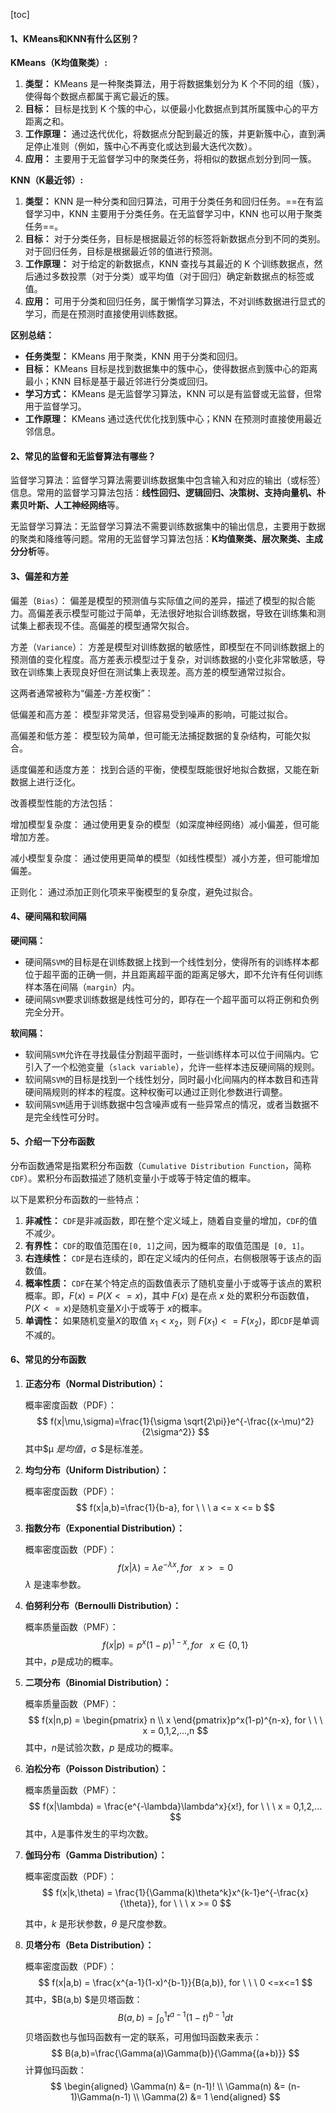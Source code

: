 [toc]

#### 1、KMeans和KNN有什么区别？

**KMeans（K均值聚类）:**

1. **类型：** KMeans 是一种聚类算法，用于将数据集划分为 K 个不同的组（簇），使得每个数据点都属于离它最近的簇。
2. **目标：** 目标是找到 K 个簇的中心，以便最小化数据点到其所属簇中心的平方距离之和。
3. **工作原理：** 通过迭代优化，将数据点分配到最近的簇，并更新簇中心，直到满足停止准则（例如，簇中心不再变化或达到最大迭代次数）。
4. **应用：** 主要用于无监督学习中的聚类任务，将相似的数据点划分到同一簇。

**KNN（K最近邻）:**

1. **类型：** KNN 是一种分类和回归算法，可用于分类任务和回归任务。==在有监督学习中，KNN 主要用于分类任务。在无监督学习中，KNN 也可以用于聚类任务==。
2. **目标：** 对于分类任务，目标是根据最近邻的标签将新数据点分到不同的类别。对于回归任务，目标是根据最近邻的值进行预测。
3. **工作原理：** 对于给定的新数据点，KNN 查找与其最近的 K 个训练数据点，然后通过多数投票（对于分类）或平均值（对于回归）确定新数据点的标签或值。
4. **应用：** 可用于分类和回归任务，属于懒惰学习算法，不对训练数据进行显式的学习，而是在预测时直接使用训练数据。

**区别总结：**

- **任务类型：** KMeans 用于聚类，KNN 用于分类和回归。
- **目标：** KMeans 目标是找到数据集中的簇中心，使得数据点到簇中心的距离最小；KNN 目标是基于最近邻进行分类或回归。
- **学习方式：** KMeans 是无监督学习算法，KNN 可以是有监督或无监督，但常用于监督学习。
- **工作原理：** KMeans 通过迭代优化找到簇中心；KNN 在预测时直接使用最近邻信息。

#### 2、常见的监督和无监督算法有哪些？

监督学习算法：监督学习算法需要训练数据集中包含输入和对应的输出（或标签）信息。常用的监督学习算法包括：**线性回归、逻辑回归、决策树、支持向量机、朴素贝叶斯、人工神经网络**等。

无监督学习算法：无监督学习算法不需要训练数据集中的输出信息，主要用于数据的聚类和降维等问题。常用的无监督学习算法包括：**K均值聚类、层次聚类、主成分分析**等。

#### 3、偏差和方差

偏差（`Bias`）： 偏差是模型的预测值与实际值之间的差异，描述了模型的拟合能力。高偏差表示模型可能过于简单，无法很好地拟合训练数据，导致在训练集和测试集上都表现不佳。高偏差的模型通常欠拟合。

方差（`Variance`）： 方差是模型对训练数据的敏感性，即模型在不同训练数据上的预测值的变化程度。高方差表示模型过于复杂，对训练数据的小变化非常敏感，导致在训练集上表现良好但在测试集上表现差。高方差的模型通常过拟合。

这两者通常被称为“偏差-方差权衡”：

低偏差和高方差： 模型非常灵活，但容易受到噪声的影响，可能过拟合。

高偏差和低方差： 模型较为简单，但可能无法捕捉数据的复杂结构，可能欠拟合。

适度偏差和适度方差： 找到合适的平衡，使模型既能很好地拟合数据，又能在新数据上进行泛化。

改善模型性能的方法包括：

增加模型复杂度： 通过使用更复杂的模型（如深度神经网络）减小偏差，但可能增加方差。

减小模型复杂度： 通过使用更简单的模型（如线性模型）减小方差，但可能增加偏差。

正则化： 通过添加正则化项来平衡模型的复杂度，避免过拟合。

#### 4、硬间隔和软间隔

**硬间隔：**

- 硬间隔`SVM`的目标是在训练数据上找到一个线性划分，使得所有的训练样本都位于超平面的正确一侧，并且距离超平面的距离足够大，即不允许有任何训练样本落在间隔（`margin`）内。
- 硬间隔`SVM`要求训练数据是线性可分的，即存在一个超平面可以将正例和负例完全分开。

**软间隔：**

- 软间隔`SVM`允许在寻找最佳分割超平面时，一些训练样本可以位于间隔内。它引入了一个松弛变量（`slack variable`），允许一些样本违反硬间隔的规则。
- 软间隔`SVM`的目标是找到一个线性划分，同时最小化间隔内的样本数目和违背硬间隔规则的样本的程度。这种权衡可以通过正则化参数进行调整。
- 软间隔`SVM`适用于训练数据中包含噪声或有一些异常点的情况，或者当数据不是完全线性可分时。

#### 5、介绍一下分布函数

分布函数通常是指累积分布函数（`Cumulative Distribution Function`，简称`CDF`）。累积分布函数描述了随机变量小于或等于特定值的概率。

以下是累积分布函数的一些特点：

1. **非减性：** `CDF`是非减函数，即在整个定义域上，随着自变量的增加，`CDF`的值不减少。
2. **有界性：** `CDF`的取值范围在` [0, 1] `之间，因为概率的取值范围是` [0, 1]`。
3. **右连续性：** `CDF`是右连续的，即在定义域内的任何点，右侧极限等于该点的函数值。
4. **概率性质：** `CDF`在某个特定点的函数值表示了随机变量小于或等于该点的累积概率。即，$F(x)=P(X <= x)$，其中 $F(x)$ 是在点 $x$ 处的累积分布函数值，$P(X<=x)$是随机变量$X$小于或等于 $x$的概率。
5. **单调性：** 如果随机变量$X$的取值 $x_1<x_2$，则 $F(x_1)<=F(x_2)$，即`CDF`是单调不减的。

#### 6、常见的分布函数

1. **正态分布（Normal Distribution）：** 

   概率密度函数（PDF）：
   $$
   f(x|\mu,\sigma)=\frac{1}{\sigma \sqrt{2\pi}}e^{-\frac{(x-\mu)^2}{2\sigma^2}}
   $$
   其中$μ $是均值，$σ $是标准差。

2. **均匀分布（Uniform Distribution）：**

    概率密度函数（PDF）：
   $$
   f(x|a,b)=\frac{1}{b-a}, for \ \ \  a <= x <= b
   $$

3. **指数分布（Exponential Distribution）：**

    概率密度函数（PDF）：
   $$
   f(x|\lambda)=\lambda e^{-\lambda x}, for \ \ \ x >= 0
   $$
   $\lambda$ 是速率参数。

4. **伯努利分布（Bernoulli Distribution）：** 

   概率质量函数（PMF）： 
   $$
   f(x|p)=p^x(1-p)^{1-x}, for \ \ \ x \in \{0, 1\}
   $$
   其中，$p$是成功的概率。

5. **二项分布（Binomial Distribution）：**

    概率质量函数（PMF）： 
   $$
   f(x|n,p) = \begin{pmatrix}
      n \\
      x
   \end{pmatrix}p^x(1-p)^{n-x}, for \ \ \ x = 0,1,2,...,n
   $$
   其中，$n$是试验次数，$p$ 是成功的概率。

6. **泊松分布（Poisson Distribution）：**

    概率质量函数（PMF）： 
   $$
   f(x|\lambda) = \frac{e^{-\lambda}\lambda^x}{x!}, for \ \ \ x = 0,1,2,...
   $$
   其中，$\lambda$是事件发生的平均次数。

7. **伽玛分布（Gamma Distribution）：** 

   概率密度函数（PDF）：
   $$
   f(x|k,\theta) = \frac{1}{\Gamma(k)\theta^k}x^{k-1}e^{-\frac{x}{\theta}}, for \ \ \ x >= 0
   $$
   

   其中，$k$ 是形状参数，$\theta$ 是尺度参数。

8. **贝塔分布（Beta Distribution）：**

    概率密度函数（PDF）：
   $$
   f(x|a,b) = \frac{x^{a-1}(1-x)^{b-1}}{B(a,b)}, for \ \ \ 0 <=x<=1
   $$
   其中，$B(a,b) $是贝塔函数：
   $$
   B(a,b) = \int_0^1 t^{a-1}(1-t)^{b-1}dt
   $$
   贝塔函数也与伽玛函数有一定的联系，可用伽玛函数来表示：
   $$
   B(a,b)=\frac{\Gamma(a)\Gamma(b)}{\Gamma{(a+b)}}
   $$
   计算伽玛函数：
   $$
   \begin{aligned}
   \Gamma(n) &= (n-1)!	\\
   \Gamma(n) &= (n-1)\Gamma(n-1)	\\
   \Gamma(2) &= 1
   \end{aligned}
   $$
   









